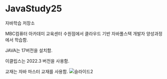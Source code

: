 # JavaStudy25
자바학습 저장소

MBC컴퓨터 아카데미 교육센터 수원점에서 클라우드 기반 자바풀스택 개발자 양성과정에서 학습함.

JAVA는 17버전을 설치함.

이클립스는 2022.3 버전을 사용함.

교재는 자바 마스터 교재를 사용함.
![슬라이드2](https://github.com/user-attachments/assets/49ae1428-4a98-43af-bfe0-54aed6680d11)
